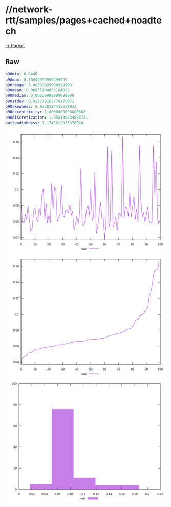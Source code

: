 
# //network-rtt/samples/pages+cached+noadtech

[→ Parent](../..)


## Raw


```yaml
p90min: 0.0446
p90max: 0.10849999999999999
p90range: 0.06389999999999998
p90mean: 0.06935164835164832
p90median: 0.06659999999999999
p90stdev: 0.013779163778175871
p90skewness: 0.9338184415559933
p90eccentricity: 1.0000000000000002
p90discretization: 1.058139534883721
outlandishness: 1.1745812933978974

```

![PLOT: raw-values](./raw/values.svg)![PLOT: raw-sorted](./raw/sorted.svg)![PLOT: raw-histogram](./raw/histogram.svg)